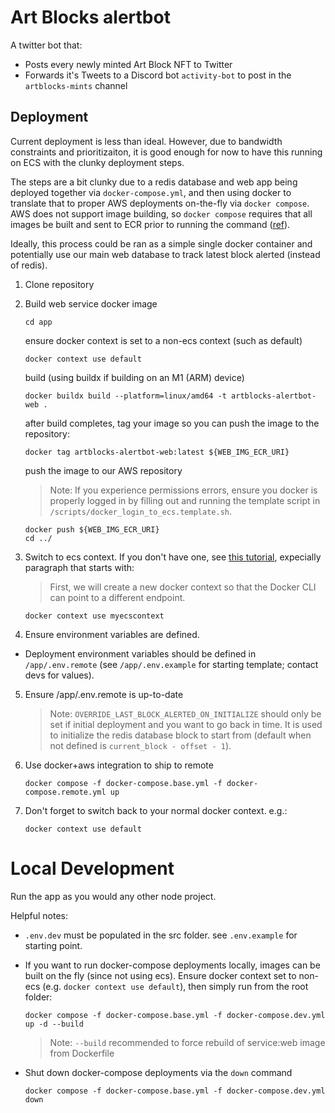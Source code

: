 # Art Blocks alertbot

A twitter bot that:

- Posts every newly minted Art Block NFT to Twitter
- Forwards it's Tweets to a Discord bot `activity-bot` to post in the `artblocks-mints` channel

## Deployment

Current deployment is less than ideal. However, due to bandwidth constraints and prioritizaiton, it is good enough for now to have this running on ECS with the clunky deployment steps.

The steps are a bit clunky due to a redis database and web app being deployed together via `docker-compose.yml`, and then using docker to translate that to proper AWS deployments on-the-fly via `docker compose`. AWS does not support image building, so `docker compose` requires that all images be built and sent to ECR prior to running the command ([ref](https://docs.docker.com/cloud/ecs-compose-features/)).

Ideally, this process could be ran as a simple single docker container and potentially use our main web database to track latest block alerted (instead of redis).

1.  Clone repository
2.  Build web service docker image
    ```shell
    cd app
    ```
    ensure docker context is set to a non-ecs context (such as default)
    ```shell
    docker context use default
    ```
    build (using buildx if building on an M1 (ARM) device)
    ```shell
    docker buildx build --platform=linux/amd64 -t artblocks-alertbot-web .
    ```
    after build completes, tag your image so you can push the image to the repository:
    ```shell
    docker tag artblocks-alertbot-web:latest ${WEB_IMG_ECR_URI}
    ```
    push the image to our AWS repository
    > Note: If you experience permissions errors, ensure you docker is properly logged in by filling out and running the template script in `/scripts/docker_login_to_ecs.template.sh`.
    ```shell
    docker push ${WEB_IMG_ECR_URI}
    cd ../
    ```

3.  Switch to ecs context. If you don't have one, see [this tutorial](https://aws.amazon.com/blogs/containers/deploy-applications-on-amazon-ecs-using-docker-compose/), expecially paragraph that starts with:

    > First, we will create a new docker context so that the Docker CLI can point to a different endpoint.

    ```shell
    docker context use myecscontext
    ```

4.  Ensure environment variables are defined.

- Deployment environment variables should be defined in `/app/.env.remote` (see `/app/.env.example` for starting template; contact devs for values).

5.  Ensure /app/.env.remote is up-to-date
    >Note: `OVERRIDE_LAST_BLOCK_ALERTED_ON_INITIALIZE` should only be set if initial deployment and you want to go back in time. It is used to initialize the redis database block to start from (default when not defined is `current_block - offset - 1`).

6.  Use docker+aws integration to ship to remote

    ```shell
    docker compose -f docker-compose.base.yml -f docker-compose.remote.yml up
    ```

7.  Don't forget to switch back to your normal docker context. e.g.:

    ```shell
    docker context use default
    ```

# Local Development

Run the app as you would any other node project.

Helpful notes:

- `.env.dev` must be populated in the src folder. see `.env.example` for starting point.
- If you want to run docker-compose deployments locally, images can be built on the fly (since not using ecs). Ensure docker context set to non-ecs (e.g. `docker context use default`), then simply run from the root folder:
  ```shell
  docker compose -f docker-compose.base.yml -f docker-compose.dev.yml up -d --build
  ```
  > Note: `--build` recommended to force rebuild of service:web image from Dockerfile

- Shut down docker-compose deployments via the `down` command
  ```shell
  docker compose -f docker-compose.base.yml -f docker-compose.dev.yml down
  ```
